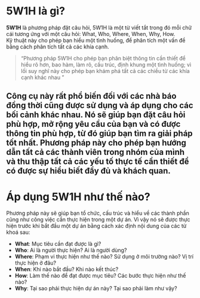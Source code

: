 # 5W1H là gì?  

**5W1H** là phương pháp đặt câu hỏi, 5W1H là một từ viết tắt trong đó mỗi chữ cái tương ứng với một câu hỏi: What, Who, Where, When, Why, How.  
Kỹ thuật này cho phép bạn hiểu một tình huống, để phân tích một vấn đề bằng cách phân tích tất cả các khía cạnh.    
> “Phương pháp 5W1H cho phép bạn phân biệt thông tin cần thiết để hiểu rõ hơn, bao hàm, làm rõ, cấu trúc, định khung một tình huống; vì lối suy nghĩ này cho phép bạn khám phá tất cả các chiều từ các khía cạnh khác nhau ”    
> 
Công cụ này rất phổ biến đối với các nhà báo đồng thời cũng được sử dụng và áp dụng cho các bối cảnh khác nhau. Nó sẽ giúp bạn đặt câu hỏi phù hợp, mở rộng yêu cầu của bạn và có được thông tin phù hợp, từ đó giúp bạn tìm ra giải pháp tốt nhất. Phương pháp này cho phép bạn hướng dẫn tất cả các thành viên trong nhóm của mình và thu thập tất cả các yếu tố thực tế cần thiết để có được sự hiểu biết đầy đủ và khách quan.  
------
# Áp dụng 5W1H như thế nào?  

Phương pháp này sẽ giúp bạn tổ chức, cấu trúc và hiểu về các thành phần cũng như công việc cần thực hiện trong một dự án. Vì vậy nó sẽ được thực hiện trước khi bắt đầu một dự án bằng cách xác định nội dung của các từ khoá sau:  
- **What**: Mục tiêu cần đạt được là gì?    
- **Who**: Ai là người thực hiện? Ai là người dùng?    
- **Where**: Phạm vi thực hiện như thế nào? Sử dụng ở môi trường nào? Vị trí thực hiện ở đâu?    
- **When**: Khi nào bắt đầu? Khi nào kết thúc?    
- **How**: Làm thế nào để đạt được mục tiêu? Các bước thực hiện như thế nào?    
- **Why**: Tại sao phải thực hiện dự án này? Tại sao phải làm như vậy?
